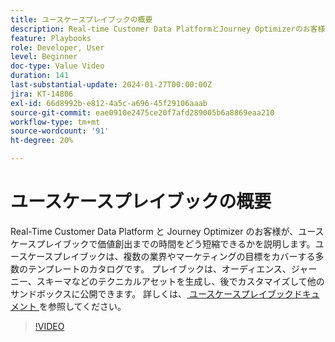 ```yaml
---
title: ユースケースプレイブックの概要
description: Real-time Customer Data PlatformとJourney Optimizerのお客様が価値実現までの時間を短縮するうえで、ユースケースプレイブックがどのように役立つかを説明します。
feature: Playbooks
role: Developer, User
level: Beginner
doc-type: Value Video
duration: 141
last-substantial-update: 2024-01-27T00:00:00Z
jira: KT-14806
exl-id: 66d8992b-e812-4a5c-a696-45f29106aaab
source-git-commit: eae0910e2475ce20f7afd289005b6a8869eaa210
workflow-type: tm+mt
source-wordcount: '91'
ht-degree: 20%

---
```


# ユースケースプレイブックの概要

Real-Time Customer Data Platform と Journey Optimizer のお客様が、ユースケースプレイブックで価値創出までの時間をどう短縮できるかを説明します。ユースケースプレイブックは、複数の業界やマーケティングの目標をカバーする多数のテンプレートのカタログです。 プレイブックは、オーディエンス、ジャーニー、スキーマなどのテクニカルアセットを生成し、後でカスタマイズして他のサンドボックスに公開できます。 詳しくは、[ ユースケースプレイブックドキュメント ](https://experienceleague.adobe.com/docs/experience-platform/use-case-playbooks/playbooks/overview.html) を参照してください。

>[!VIDEO](https://video.tv.adobe.com/v/3426896/?learn=on)
